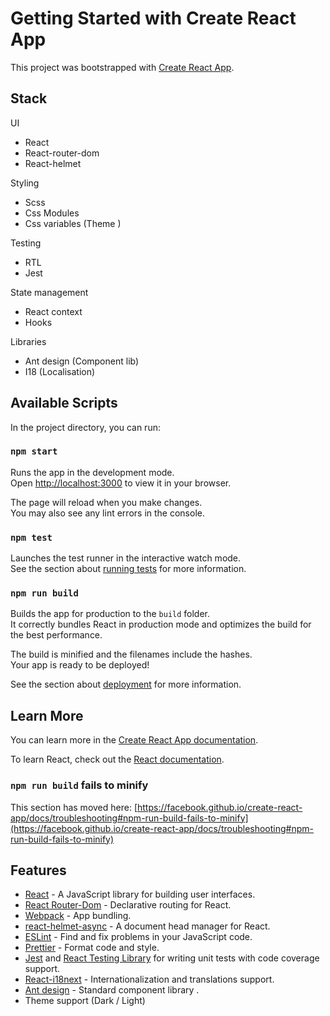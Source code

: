 # Getting Started with Create React App

This project was bootstrapped with [Create React App](https://github.com/facebook/create-react-app).



## Stack

UI
-   React
-   React-router-dom
-   React-helmet

Styling
-   Scss
-   Css Modules
-   Css variables (Theme )

Testing

-   RTL
-   Jest

State management

-   React context
-   Hooks

Libraries

-   Ant design (Component lib)
-   I18 (Localisation)



## Available Scripts

In the project directory, you can run:

### `npm start`

Runs the app in the development mode.\
Open [http://localhost:3000](http://localhost:3000) to view it in your browser.

The page will reload when you make changes.\
You may also see any lint errors in the console.

### `npm test`

Launches the test runner in the interactive watch mode.\
See the section about [running tests](https://facebook.github.io/create-react-app/docs/running-tests) for more information.

### `npm run build`

Builds the app for production to the `build` folder.\
It correctly bundles React in production mode and optimizes the build for the best performance.

The build is minified and the filenames include the hashes.\
Your app is ready to be deployed!

See the section about [deployment](https://facebook.github.io/create-react-app/docs/deployment) for more information.


## Learn More

You can learn more in the [Create React App documentation](https://facebook.github.io/create-react-app/docs/getting-started).

To learn React, check out the [React documentation](https://reactjs.org/).



### `npm run build` fails to minify

This section has moved here: [https://facebook.github.io/create-react-app/docs/troubleshooting#npm-run-build-fails-to-minify](https://facebook.github.io/create-react-app/docs/troubleshooting#npm-run-build-fails-to-minify)

## Features

-   [React](https://reactjs.org/) - A JavaScript library for building user interfaces. 
-   [React Router-Dom](https://reactrouter.com/en/main) - Declarative routing for React.
-   [Webpack](https://webpack.js.org/) - App bundling.
-   [react-helmet-async](https://github.com/staylor/react-helmet-async) - A document head manager for React.
-   [ESLint](https://eslint.org/) - Find and fix problems in your JavaScript code.
-   [Prettier](https://prettier.io/) - Format code and style.
-   [Jest](https://jestjs.io/) and [React Testing Library](https://github.com/testing-library/react-testing-library) for writing unit tests with code coverage support.
-   [React-i18next](https://react.i18next.com/) - Internationalization and translations support.
-   [Ant design](https://ant.design/)  - Standard component library .
-   Theme support (Dark / Light)